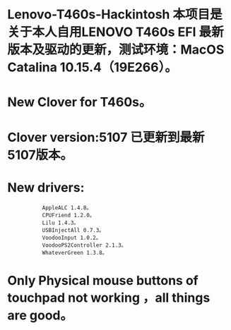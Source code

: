 # Lenovo-T460s-Hackintosh  本项目是关于本人自用LENOVO T460s EFI 最新版本及驱动的更新，测试环境：MacOS Catalina 10.15.4（19E266）。
# New Clover for T460s。
# Clover version:5107 已更新到最新5107版本。
# New drivers:   
               AppleALC 1.4.8。  
               CPUFriend 1.2.0。   
               Lilu 1.4.3。  
               USBInjectAll 0.7.3。  
               VoodooInput 1.0.2。  
               VoodooPS2Controller 2.1.3。 
               WhateverGreen 1.3.8。
# Only Physical mouse buttons of touchpad not working ，all things are good。
